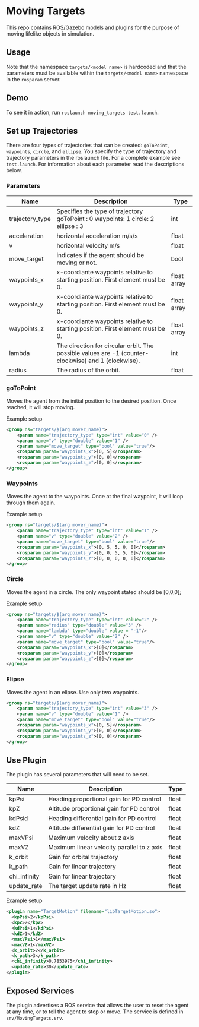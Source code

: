 Moving Targets
==============

This repo contains ROS/Gazebo models and plugins for the purpose of moving lifelike objects in simulation.

## Usage ##

Note that the namespace `targets/<model name>` is hardcoded and that the parameters must be available within the `targets/<model name>` namespace in the `rosparam` server.

## Demo ##

To see it in action, run `roslaunch moving_targets test.launch`.

## Set up Trajectories ##

There are four types of trajectories that can be created: `goToPoint`, `waypoints`, `circle`, and `ellipse`. You specify the type of trajectory and trajectory parameters in the roslaunch file. For
a complete example see `test.launch`. For information about each parameter read the descriptions below. 

### Parameters ###

| Name            | Description                                                                                        | Type        |
|-----------------|----------------------------------------------------------------------------------------------------|-------------|
| trajectory_type | Specifies the type of trajectory goToPoint : 0 waypoints: 1 circle: 2 ellipse : 3                  | int         |
| acceleration    | horizontal acceleration m/s/s                                                                      | float       |
| v               | horizontal velocity m/s                                                                            | float       |
| move_target     | indicates if the agent should be moving or not.                                                    | bool        |
| waypoints_x     | x-coordiante waypoints relative to starting position. First element must be 0.                     | float array |
| waypoints_y     | x-coordiante waypoints relative to starting position. First element must be 0.                     | float array |
| waypoints_z     | x-coordiante waypoints relative to starting position. First element must be 0.                     | float array |
| lambda          | The direction for circular orbit. The possible values are -1 (counter-clockwise) and 1 (clockwise).| int         |
| radius          | The radius of the orbit.                                                                           | float       |


### goToPoint ###

Moves the agent from the initial position to the desired position. Once reached, it will stop moving. 

Example setup

```xml
<group ns="targets/$(arg mover_name)">
    <param name="trajectory_type" type="int" value="0" />
    <param name="v" type="double" value="1" />
    <param name="move_target" type="bool" value="true"/>
    <rosparam param="waypoints_x">[0, 5]</rosparam>
    <rosparam param="waypoints_y">[0, 0]</rosparam>
    <rosparam param="waypoints_z">[0, 0]</rosparam>
</group>
```

### Waypoints ##

Moves the agent to the waypoints. Once at the final waypoint, it will loop through them again.

Example setup 

```xml
<group ns="targets/$(arg mover_name)">
    <param name="trajectory_type" type="int" value="1" />
    <param name="v" type="double" value="2" />
    <param name="move_target" type="bool" value="true"/>
    <rosparam param="waypoints_x">[0, 5, 5, 0, 0]</rosparam>
    <rosparam param="waypoints_y">[0, 0, 5, 5, 0]</rosparam>
    <rosparam param="waypoints_z">[0, 0, 0, 0, 0]</rosparam>
</group>
```

### Circle ##

Moves the agent in a circle. The only waypoint stated should be [0,0,0];

Example setup

```xml
<group ns="targets/$(arg mover_name)">
    <param name="trajectory_type" type="int" value="2" />
    <param name="radius" type="double" value="3" />
    <param name="lambda" type="double" value = "-1"/>
    <param name="v" type="double" value="2" />
    <param name="move_target" type="bool" value="true"/>
    <rosparam param="waypoints_x">[0]</rosparam>
    <rosparam param="waypoints_y">[0]</rosparam>
    <rosparam param="waypoints_z">[0]</rosparam>
</group>
```

### Elipse ###

Moves the agent in an elipse. Use only two waypoints. 

```xml
<group ns="targets/$(arg mover_name)">
    <param name="trajectory_type" type="int" value="3" />
    <param name="v" type="double" value="1" />
    <param name="move_target" type="bool" value="true"/>
    <rosparam param="waypoints_x">[0, 5]</rosparam>
    <rosparam param="waypoints_y">[0, 0]</rosparam>
    <rosparam param="waypoints_z">[0, 0]</rosparam>
</group>
```

## Use Plugin ##

The plugin has several parameters that will need to be set. 


| Name         | Description                                | Type  |
|--------------|--------------------------------------------|-------|
| kpPsi        | Heading proportional gain for PD control   | float |
| kpZ          | Altitude proportional gain for PD control  | float |
| kdPsid       | Heading differential gain for PD control   | float |
| kdZ          | Altitude differential gain for PD control  | float |
| maxVPsi      | Maximum velocity about z axis              | float |
| maxVZ        | Maximum linear velocity parallel to z axis | float |
| k_orbit      | Gain for orbital trajectory                | float |
| k_path       | Gain for linear trajectory                 | float |
| chi_infinity | Gain for linear trajectory                 | float |
| update_rate  | The target update rate in Hz               | float |

Example setup

```xml
<plugin name="TargetMotion" filename="libTargetMotion.so">
  <kpPsi>2</kpPsi>
  <kpZ>2</kpZ>      
  <kdPsi>1</kdPsi>
  <kdZ>1</kdZ>
  <maxVPsi>1</maxVPsi>
  <maxVZ>1</maxVZ>
  <k_orbit>2</k_orbit>
  <k_path>3</k_path>
  <chi_infinity>0.7853975</chi_infinity>
  <update_rate>30</update_rate>
</plugin>
```

## Exposed Services ##

The plugin advertises a ROS service that allows the user to reset the agent at any time, or to tell the agent to stop or move. The service is defined in `srv/MovingTargets.srv`.